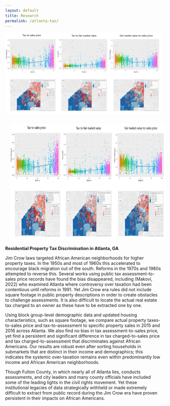 ```yaml
---
layout: default
title: Research
permalink: /atlanta-tax/
---
```


![alt text](https://github.com/syedmfuad/syedfuad.github.io/blob/master/images/atlanta_tax.PNG) 

<img style="width=725.25px;height=378px;float:left;padding:15px;"
src="/images/atlanta_tax.PNG" alt="" width="725.25" height="378">

**Residential Property Tax Discrimination in Atlanta, GA**

Jim Crow laws targeted African American neighborhoods for higher property taxes. In the 1950s and most of 1960s this accelerated to encourage black migration out of the south. Reforms in the 1970s and 1980s attempted to reverse this. Several works using public tax assessment-to-sales price records have found the bias disappeared, including (Makovi, 2022) who examined Atlanta where controversy over taxation had been contentious until reforms in 1991. Yet Jim Crow era rules did not include square footage in public property descriptions in order to create obstacles to challenge assessments. It is also difficult to locate the actual real estate tax charged to an owner as these have to be extracted one by one. 

Using block group-level demographic data and updated housing characteristics, such as square footage, we compare actual property taxes-to-sales price and tax-to-assessment to specific property sales in 2015 and 2016 across Atlanta. We also find no bias in tax assessment-to-sales price, yet find a persistent and significant difference in tax charged-to-sales price and tax charged-to-assessment that discriminates against African Americans. Our results are robust even after sorting households in submarkets that are distinct in their income and demographics; this indicates the systemic over-taxation remains even within predominantly low income and African American neighborhoods. 

Though Fulton County, in which nearly all of Atlanta lies, conducts assessments, and city leaders and many county officials have included some of the leading lights in the civil rights movement. Yet these institutional legacies of data strategically withheld or made extremely difficult to extract from public record during the Jim Crow era have proven persistent in their impacts on African Americans. 
